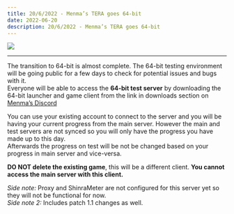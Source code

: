 ```yaml
---
title: 20/6/2022 - Menma’s TERA goes 64-bit 
date: 2022-06-20   
description: 20/6/2022 - Menma’s TERA goes 64-bit 
---
```

![](https://i.imgur.com/y1Ii9IP.png)

<hr/>

The transition to 64-bit is almost complete. The 64-bit testing environment will be going public for a few days to check for potential issues and bugs with it.<br>
Everyone will be able to access the **64-bit test server** by downloading the 64-bit launcher and game client from the link in downloads section on [Menma’s Discord](https://discord.gg/menmastera)

You can use your existing account to connect to the server and you will be having your current progress from the main server. However the main and test servers are not synced so you will only have the progress you have made up to this day.<br> Afterwards the progress on test will be not be changed based on your progress in main server and vice-versa.

**DO NOT delete the existing game**, this will be a different client. **You cannot access the main server with this client.**

*Side note:* Proxy and ShinraMeter are not configured for this server yet so they will not be functional for now. <br>
*Side note 2:* Includes patch 1.1 changes as well.